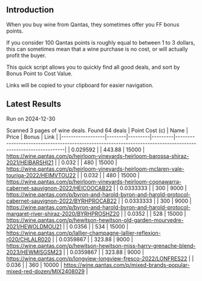 ## Introduction

When you buy wine from Qantas, they sometimes offer you FF bonus points. 

If you consider 100 Qantas points is roughly equal to between 1 to 3 dollars, this can sometimes mean that a wine purchase is no cost, or will actually profit the buyer.

This quick script allows you to quickly find all good deals, and sort by Bonus Point to Cost Value.

Links will be copied to your clipboard for easier navigation.

## Latest Results

Run on 2024-12-30

Scanned 3 pages of wine deals.
Found 64 deals
|   Point Cost (c) | Name   |   Price |   Bonus | Link                                                                                                         |
|------------------|--------|---------|---------|--------------------------------------------------------------------------------------------------------------|
|        0.029592  |        |  443.88 |   15000 | https://wine.qantas.com/p/heirloom-vineyards-heirloom-barossa-shiraz-2021/HEIBARSHI21                        |
|        0.032     |        |  480    |   15000 | https://wine.qantas.com/p/heirloom-vineyards-heirloom-mclaren-vale-touriga-2022/HEIMVTOU22                   |
|        0.032     |        |  480    |   15000 | https://wine.qantas.com/p/heirloom-vineyards-heirloom-coonawarra-cabernet-sauvignon-2022/HEICOOCAB22         |
|        0.0333333 |        |  300    |    9000 | https://wine.qantas.com/p/byron-and-harold-byron-and-harold-protocol-cabernet-sauvignon-2022/BYRHPROCAB22    |
|        0.0333333 |        |  300    |    9000 | https://wine.qantas.com/p/byron-and-harold-byron-and-harold-protocol-margaret-river-shiraz-2020/BYRHPROSHZ20 |
|        0.0352    |        |  528    |   15000 | https://wine.qantas.com/p/hewitson-hewitson-old-garden-mourvedre-2021/HEWOLDMOU21                            |
|        0.0356    |        |  534    |   15000 | https://wine.qantas.com/p/lallier-champagne-lallier-reflexion-r020/CHLALR020                                 |
|        0.0359867 |        |  323.88 |    9000 | https://wine.qantas.com/p/hewitson-hewitson-miss-harry-grenache-blend-2023/HEWMISGSM23                       |
|        0.0359867 |        |  323.88 |    9000 | https://wine.qantas.com/p/longview-longview-fresco-2022/LONFRES22                                            |
|        0.036     |        |  360    |   10000 | https://wine.qantas.com/p/mixed-brands-popular-mixed-red-dozen/MIX2408029                                    |

